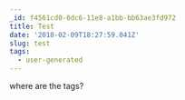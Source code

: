```yaml
---
_id: f4561cd0-0dc6-11e8-a1bb-bb63ae3fd972
title: Test
date: '2018-02-09T18:27:59.041Z'
slug: test
tags:
  - user-generated
---
```

where are the tags?
